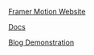 [Framer Motion Website](https://www.framer.com/blog/posts/introducing-framer-motion/)

[Docs](https://www.framer.com/support/)

[Blog Demonstration](https://javascript.plainenglish.io/animate-when-element-is-in-view-with-framer-motion-63b254403bf)
